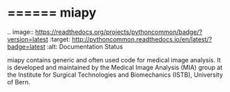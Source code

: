======
miapy
======

.. image:: https://readthedocs.org/projects/pythoncommon/badge/?version=latest
	:target: http://pythoncommon.readthedocs.io/en/latest/?badge=latest
	:alt: Documentation Status
	
miapy contains generic and often used code for medical image analysis. 
It is developed and maintained by the Medical Image Analysis (MIA) group 
at the Institute for Surgical Technologies and Biomechanics (ISTB), University of Bern.